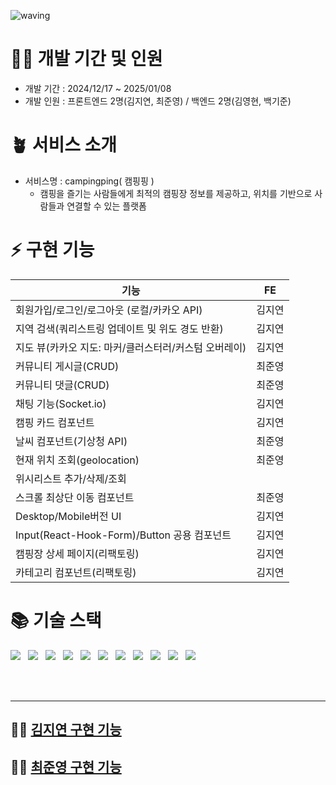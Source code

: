![waving](https://capsule-render.vercel.app/api?type=waving&height=200&fontAlignY=40&text=campingping&color=gradient)

# 🧚‍♂️ 개발 기간 및 인원

- 개발 기간 : 2024/12/17 ~ 2025/01/08
- 개발 인원 : 프론트엔드 2명(김지연, 최준영) / 백엔드 2명(김영현, 백기준)

# 🪴 서비스 소개

- 서비스명 : campingping( 캠핑핑 )
  - 캠핑을 즐기는 사람들에게 최적의 캠핑장 정보를 제공하고, 위치를 기반으로 사람들과 연결할 수 있는 플랫폼

# ⚡️ 구현 기능

| 기능                                             |   FE   |
| ------------------------------------------------ | :----: | 
| 회원가입/로그인/로그아웃 (로컬/카카오 API)       | 김지연 |
| 지역 검색(쿼리스트링 업데이트 및 위도 경도 반환) | 김지연 |
| 지도 뷰(카카오 지도: 마커/클러스터러/커스텀 오버레이)       | 김지연 |
| 커뮤니티 게시글(CRUD)                            | 최준영 |
| 커뮤니티 댓글(CRUD)                              | 최준영 |
| 채팅 기능(Socket.io)                             | 김지연 |
| 캠핑 카드 컴포넌트                               | 김지연 |
| 날씨 컴포넌트(기상청 API)                        | 최준영 |
| 현재 위치 조회(geolocation)                      | 최준영 |
| 위시리스트 추가/삭제/조회                        |        |
| 스크롤 최상단 이동 컴포넌트                      | 최준영 |
| Desktop/Mobile버전 UI                            | 김지연 |
| Input(React-Hook-Form)/Button 공용 컴포넌트      | 김지연 |
| 캠핑장 상세 페이지(리팩토링)                     | 김지연 |
| 카테고리 컴포넌트(리팩토링)                      | 김지연 |    

# 📚 기술 스택

<div style="display: flex; gap: 12px;">
  <img src="https://img.shields.io/badge/typescript-%23007ACC.svg?style=for-the-badge&logo=typescript&logoColor=white">
  <img src="https://img.shields.io/badge/Next-black?style=for-the-badge&logo=next.js&logoColor=white">
  <img src="https://img.shields.io/badge/tailwindcss-%2338B2AC.svg?style=for-the-badge&logo=tailwind-css&logoColor=white">
  <img src="https://img.shields.io/badge/ESLint-4B3263?style=for-the-badge&logo=eslint&logoColor=white">
  <img src="https://img.shields.io/badge/prettier-%23F7B93E.svg?style=for-the-badge&logo=prettier&logoColor=black">
  <img src="https://img.shields.io/badge/Zustand-black?style=for-the-badge&logo=zustand&badgeColor=010101">
  <img src="https://img.shields.io/badge/Socket.io-black?style=for-the-badge&logo=socket.io&badgeColor=010101">
  <img src="https://img.shields.io/badge/gitlab-%23181717.svg?style=for-the-badge&logo=gitlab&logoColor=white">
  <img src="https://img.shields.io/badge/github-%23121011.svg?style=for-the-badge&logo=github&logoColor=white">
  <img src="https://img.shields.io/badge/Notion-%23000000.svg?style=for-the-badge&logo=notion&logoColor=white">
  <img src="https://img.shields.io/badge/figma-%23F24E1E.svg?style=for-the-badge&logo=figma&logoColor=white">
</div>

<br>
<br>
<br>

---



## 👩‍💻 [김지연 구현 기능](https://github.com/yeonn-k/campingping/blob/dev/YEONN.md)
## 👨‍💻 [최준영 구현 기능]()
